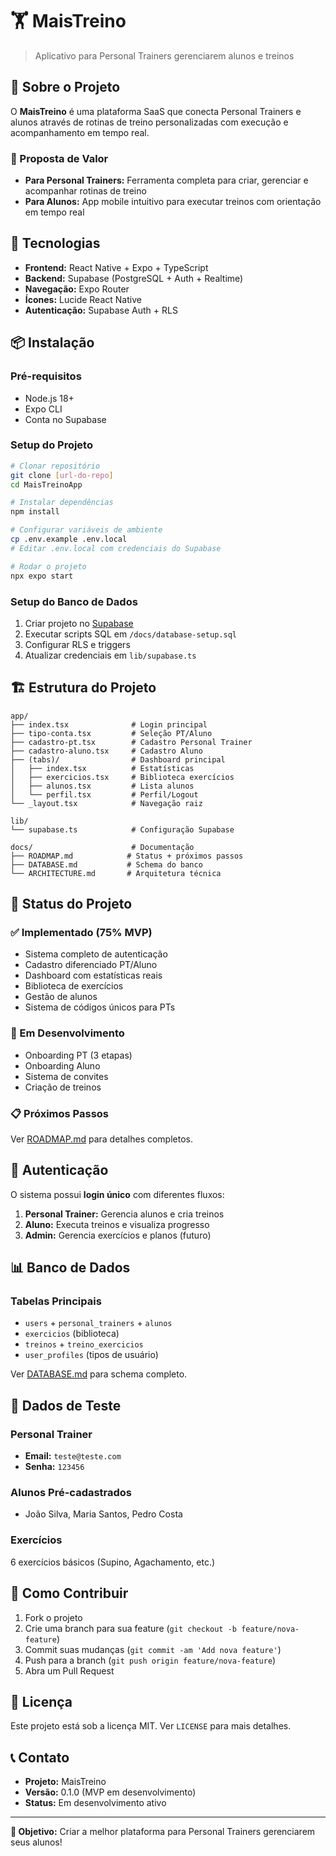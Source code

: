 # 🏋️ MaisTreino

> Aplicativo para Personal Trainers gerenciarem alunos e treinos

## 📱 Sobre o Projeto

O **MaisTreino** é uma plataforma SaaS que conecta Personal Trainers e alunos através de rotinas de treino personalizadas com execução e acompanhamento em tempo real.

### 🎯 Proposta de Valor
- **Para Personal Trainers:** Ferramenta completa para criar, gerenciar e acompanhar rotinas de treino
- **Para Alunos:** App mobile intuitivo para executar treinos com orientação em tempo real

## 🚀 Tecnologias

- **Frontend:** React Native + Expo + TypeScript
- **Backend:** Supabase (PostgreSQL + Auth + Realtime)
- **Navegação:** Expo Router
- **Ícones:** Lucide React Native
- **Autenticação:** Supabase Auth + RLS

## 📦 Instalação

### Pré-requisitos
- Node.js 18+
- Expo CLI
- Conta no Supabase

### Setup do Projeto
```bash
# Clonar repositório
git clone [url-do-repo]
cd MaisTreinoApp

# Instalar dependências
npm install

# Configurar variáveis de ambiente
cp .env.example .env.local
# Editar .env.local com credenciais do Supabase

# Rodar o projeto
npx expo start
```

### Setup do Banco de Dados
1. Criar projeto no [Supabase](https://supabase.com)
2. Executar scripts SQL em `/docs/database-setup.sql`
3. Configurar RLS e triggers
4. Atualizar credenciais em `lib/supabase.ts`

## 🏗️ Estrutura do Projeto

```
app/
├── index.tsx              # Login principal
├── tipo-conta.tsx         # Seleção PT/Aluno  
├── cadastro-pt.tsx        # Cadastro Personal Trainer
├── cadastro-aluno.tsx     # Cadastro Aluno
├── (tabs)/                # Dashboard principal
│   ├── index.tsx          # Estatísticas
│   ├── exercicios.tsx     # Biblioteca exercícios
│   ├── alunos.tsx         # Lista alunos
│   └── perfil.tsx         # Perfil/Logout
└── _layout.tsx            # Navegação raiz

lib/
└── supabase.ts            # Configuração Supabase

docs/                      # Documentação
├── ROADMAP.md            # Status + próximos passos
├── DATABASE.md           # Schema do banco
└── ARCHITECTURE.md       # Arquitetura técnica
```

## 🎯 Status do Projeto

### ✅ Implementado (75% MVP)
- Sistema completo de autenticação
- Cadastro diferenciado PT/Aluno
- Dashboard com estatísticas reais
- Biblioteca de exercícios
- Gestão de alunos
- Sistema de códigos únicos para PTs

### 🚧 Em Desenvolvimento
- Onboarding PT (3 etapas)
- Onboarding Aluno
- Sistema de convites
- Criação de treinos

### 📋 Próximos Passos
Ver [ROADMAP.md](docs/ROADMAP.md) para detalhes completos.

## 🔐 Autenticação

O sistema possui **login único** com diferentes fluxos:

1. **Personal Trainer:** Gerencia alunos e cria treinos
2. **Aluno:** Executa treinos e visualiza progresso
3. **Admin:** Gerencia exercícios e planos (futuro)

## 📊 Banco de Dados

### Tabelas Principais
- `users` + `personal_trainers` + `alunos`
- `exercicios` (biblioteca)
- `treinos` + `treino_exercicios`
- `user_profiles` (tipos de usuário)

Ver [DATABASE.md](docs/DATABASE.md) para schema completo.

## 🧪 Dados de Teste

### Personal Trainer
- **Email:** `teste@teste.com`
- **Senha:** `123456`

### Alunos Pré-cadastrados
- João Silva, Maria Santos, Pedro Costa

### Exercícios
6 exercícios básicos (Supino, Agachamento, etc.)

## 🤝 Como Contribuir

1. Fork o projeto
2. Crie uma branch para sua feature (`git checkout -b feature/nova-feature`)
3. Commit suas mudanças (`git commit -am 'Add nova feature'`)
4. Push para a branch (`git push origin feature/nova-feature`)
5. Abra um Pull Request

## 📄 Licença

Este projeto está sob a licença MIT. Ver `LICENSE` para mais detalhes.

## 📞 Contato

- **Projeto:** MaisTreino
- **Versão:** 0.1.0 (MVP em desenvolvimento)
- **Status:** Em desenvolvimento ativo

---

**🎯 Objetivo:** Criar a melhor plataforma para Personal Trainers gerenciarem seus alunos!